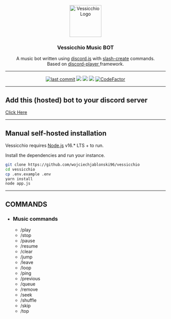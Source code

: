 <div align="center">
  <p>
    <img src="https://i.imgur.com/86bFusY.png" width="100" alt="Vessicchio Logo" /></a>
<br>
<h3>Vessicchio Music BOT</h3>
A music bot written using <a href="https://www.npmjs.com/package/discord.js">discord.js</a> with <a href="https://www.npmjs.com/package/slash-create">slash-create</a> commands. 
<br>Based on <a href="https://www.npmjs.com/package/discord-player">discord-player </a> framework.
  </p>
<hr>
<a href="https://github.com/wojciechjablonski96/vessicchio/commits/master"><img src="https://img.shields.io/github/last-commit/wojciechjablonski96/vessicchio?color=44b868&logo=GitHub&logoColor=white&style=flat-square" alt="last commit"></a> 
<a href="https://www.npmjs.com/package/discord.js"><img src="https://img.shields.io/github/package-json/dependency-version/wojciechjablonski96/vessicchio/discord.js?color=44b868&logo=npm&style=flat-square"></a>
<a href="https://www.npmjs.com/package/discord-player"><img src="https://img.shields.io/github/package-json/dependency-version/wojciechjablonski96/vessicchio/discord-player?color=44b868&logo=npm&style=flat-square"></a>
<a href="https://www.npmjs.com/package/slash-create"><img src="https://img.shields.io/github/package-json/dependency-version/wojciechjablonski96/vessicchio/slash-create?color=44b868&logo=npm&style=flat-square"></a>
<a href="https://www.codefactor.io/repository/github/wojciechjablonski96/vessicchio"><img src="https://www.codefactor.io/repository/github/wojciechjablonski96/vessicchio/badge?s=cf93e39c12b7a91e0c32dc1c5109b82d58da5674" alt="CodeFactor" /></a>
</div>

<hr>

## Add this (hosted) bot to your discord server

<a href="https://discord.com/api/oauth2/authorize?client_id=763015631540584459&permissions=8&scope=bot">Click Here</a>

<hr>

## Manual self-hosted installation

Vessicchio requires [Node.js](https://nodejs.org/) v16.* LTS + to run.

Install the dependencies and run your instance.

```sh
git clone https://github.com/wojciechjablonski96/vessicchio
cd vessicchio
cp .env.example .env
yarn install
node app.js
```

<hr>

## COMMANDS

- ### Music commands
    - /play
    - /stop
    - /pause
    - /resume
    - /clear
    - /jump
    - /leave
    - /loop
    - /ping
    - /previous
    - /queue
    - /remove
    - /seek
    - /shuffle
    - /skip
    - /top
    
[//]: #

[NodeJS]: <https://nodejs.org/>
